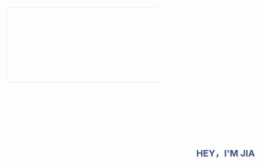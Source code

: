 <!--
 * @Descripttion: 
 * @version: 
 * @Author: jiaweiwei
 * @Date: 2020-10-22 15:37:56
-->
<svg xmlns="http://www.w3.org/2000/svg" fill="none">
  <rect xmlns="http://www.w3.org/2000/svg" data-testid="card-bg" x="0" y="0" rx="4.5" height="99%" stroke="#E4E2E2" width="399" fill="#fffefe" stroke-opacity="1"/>
  <style type="text/css">
    div.title {
      width: 100%;
    }
    div.bg {
      width: 100%;
      padding: 37.5% 0;
      position: relative;
      background-image: url(./images/programmer.gif);
      background-size: 100%;
    }
    div.info {
      position: absolute;
      right: 12px;
      top: 33%;
      font-size: 18px;
      color: #425384;
      font-weight: bold;
    }
  </style>
  <div class="title">
    <div class="bg">
      <div class="info">HEY，I'M JIA</div>
    </div>
  </div>
</svg>

